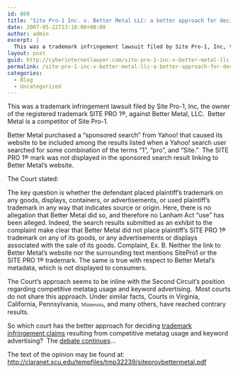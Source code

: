 ```yaml
---
id: 669
title: 'Site Pro-1 Inc. v. Better Metal LLC: a better approach for deciding trademark infringement claims resulting from competitive metatag usage and keyword advertising?'
date: 2007-05-22T13:10:00+00:00
author: admin
excerpt: |
  This was a trademark infringement lawsuit filed by Site Pro-1, Inc, the owner of the registered trademark SITE PRO 1®, against Better Metal, LLC.  Better Metal is a competitor of Site Pro-1. Better Metal purchased a "sponsored search" from Yahoo! that caused its website to be included among the results listed when a Yahoo! search user searched for some combination of the terms "1", "pro", and "Site."  The SITE PRO 1® mark was not displayed in the sponsored search result linking to Better Metal's website. The Court stated:
layout: post
guid: http://cyberinternetlawyer.com/site-pro-1-inc-v-better-metal-llc-a-better-approach-for-deciding-trademark-infringement-claims-resulting-from-competitive-metatag-usage-and-keyword-advertising.html
permalink: /site-pro-1-inc-v-better-metal-llc-a-better-approach-for-deciding-trademark-infringement-claims-resulting-from-competitive-metatag-usage-and-keyword-advertising/
categories:
  - Blog
  - Uncategorized
---
```

This was a trademark infringement lawsuit filed by Site Pro-1, Inc, the owner of the registered trademark SITE PRO 1®, against Better Metal, LLC. &nbsp;Better Metal is a competitor of Site Pro-1.&nbsp; 

Better Metal purchased a &#8220;sponsored search&#8221; from Yahoo! that caused its website to be included among the results listed when a Yahoo! search user searched for some combination of the terms &#8220;1&#8221;, &#8220;pro&#8221;, and &#8220;Site.&#8221;&nbsp; The SITE PRO 1® mark was not displayed in the sponsored search result linking to Better Metal&#8217;s website.

The Court stated:

<p dir="ltr" style="margin-right: 0px">
  The key question is whether the defendant placed plaintiff’s trademark on any goods, displays, containers, or advertisements, or used plaintiff’s trademark in any way that indicates source or origin. Here, there is no allegation that Better Metal did so, and therefore no Lanham Act “use” has been alleged. Indeed, the search results submitted as an exhibit to the complaint make clear that Better Metal did not place plaintiff’s SITE PRO 1® trademark on any of its goods, or any advertisements or displays associated with the sale of its goods. Complaint, Ex. B. Neither the link to Better Metal’s website nor the surrounding text mentions SitePro1 or the SITE PRO 1® trademark. The same is true with respect to Better Metal’s metadata, which is not displayed to consumers.
</p>

The Court&#8217;s approach seems to be inline with the Second Circuit&#8217;s position regarding competitive metatag usage and keyword advertising.&nbsp; Most courts do not share this approach.&nbsp;Under&nbsp;similar facts,&nbsp;Courts in Virginia, California, Pennsylvania,&nbsp;<span style="font-size: 9pt;font-family: Verdana">Minnesota</span>, and many others,&nbsp;have&nbsp;reached&nbsp;contrary results.&nbsp;&nbsp;

So which court&nbsp;has the better approach&nbsp;for deciding  <a href="http://www.cyberinternetlawyer.com/Trademark_Infringement.html" target="_blank" rel="nofollow" >trademark infringement claims</a> resulting from competitive metatag usage and keyword advertising?&nbsp; The  <a href="http://www.cyberinternetlawyer.com/" target="_blank" rel="nofollow" >debate continues</a>&#8230;&nbsp;

The text of the opinion&nbsp;may be found at: <a href="http://claranet.scu.edu/tempfiles/tmp32239/siteprovbettermetal.pdf" target="_blank"  rel="nofollow" >http://claranet.scu.edu/tempfiles/tmp32239/siteprovbettermetal.pdf</a>

<!--
ctxt_ad_partner = "8691958090";
ctxt_ad_section = "";
ctxt_ad_bg = "";
ctxt_ad_width = 250;
ctxt_ad_height = 250;
ctxt_ad_bc = "D2E4FC";
ctxt_ad_cc = "FFFFFF";
ctxt_ad_lc = "0000DE";
ctxt_ad_tc = "333333";
ctxt_ad_uc = "999999";
// -->